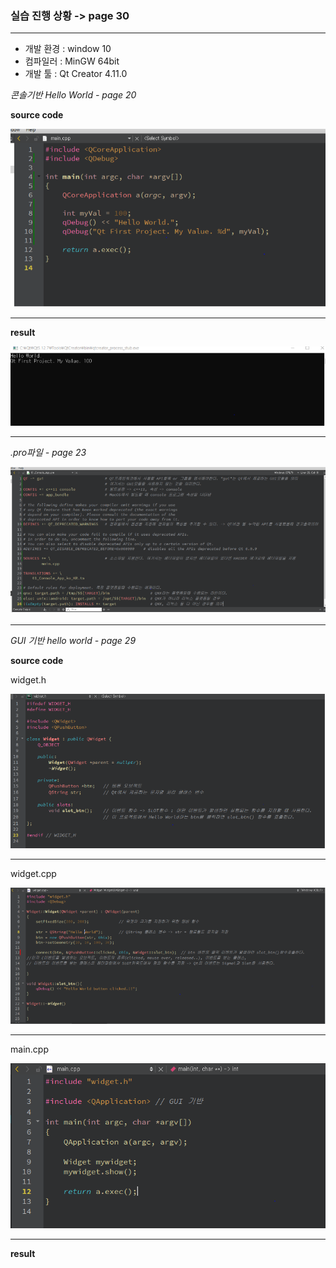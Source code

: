 ### 실습 진행 상황 -> page 30

***

- 개발 환경 : window 10
- 컴파일러 : MinGW 64bit
- 개발 툴    : Qt Creator 4.11.0

_콘솔기반 Hello World - page 20_

**source code**

<img src="./console main.png">



***

**result**

<img src="./console.png">





***

_.pro파일 - page 23_

<img src="pro파일.png">



***

_GUI 기반 hello world - page 29_

**source code**

widget.h

<img src="widget_h.png">

***

widget.cpp

<img src="widget_cpp.png">



***

main.cpp

<img src="main_cpp.png">

***

**result**

